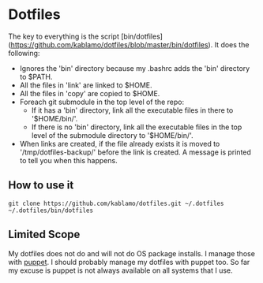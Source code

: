Dotfiles
========

The key to everything is the script [bin/dotfiles]
(https://github.com/kablamo/dotfiles/blob/master/bin/dotfiles).  It does the
following:

* Ignores the 'bin' directory because my .bashrc adds the 'bin' directory to
  $PATH.
* All the files in 'link' are linked to $HOME.
* All the files in 'copy' are copied to $HOME.
* Foreach git submodule in the top level of the repo:
    * If it has a 'bin' directory, link all the executable files in there to
      '$HOME/bin/'.
    * If there is no 'bin' directory, link all the executable files in the top
      level of the submodule directory to '$HOME/bin/'.
* When links are created, if the file already exists it is moved to
  '/tmp/dotfiles-backup/' before the link is created.  A message is printed to
  tell you when this happens.


How to use it
-------------

    git clone https://github.com/kablamo/dotfiles.git ~/.dotfiles
    ~/.dotfiles/bin/dotfiles

Limited Scope
-------------

My dotfiles does not do and will not do OS package installs.  I manage those
with [puppet](https://github.com/kablamo/puppet).  I should probably manage my
dotfiles with puppet too.  So far my excuse is puppet is not always available
on all systems that I use.  

